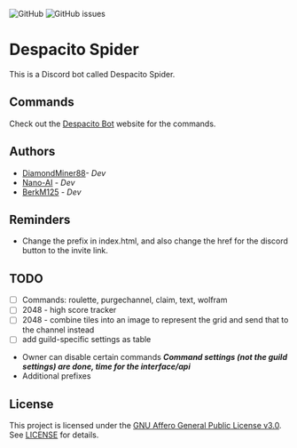 ![GitHub](https://img.shields.io/github/license/DiamondMiner88/despacito-spider?style=flat-square)
![GitHub issues](https://img.shields.io/github/issues/DiamondMiner88/despacito-spider)

# Despacito Spider
This is a Discord bot called Despacito Spider.

## Commands
Check out the [Despacito Bot](https://diamondminer88.github.io/despacito-spider/) website for the commands.

## Authors
- [DiamondMiner88](https://github.com/DiamondMiner88)- _Dev_
- [Nano-AI](https://github.com/Nano-AI) - _Dev_
- [BerkM125](https://github.com/BerkM125) - _Dev_

## Reminders
- Change the prefix in index.html, and also change the href for the discord button to the invite link.

## TODO
- [ ] Commands: roulette, purgechannel, claim, text, wolfram
- [ ] 2048 - high score tracker
- [ ] 2048 - combine tiles into an image to represent the grid and send that to the channel instead
- [ ] add guild-specific settings as table
 - Owner can disable certain commands ***Command settings (not the guild settings) are done, time for the interface/api***
 - Additional prefixes

## License
This project is licensed under the [GNU Affero General Public License v3.0](https://choosealicense.com/licenses/agpl-3.0/). See [LICENSE](https://github.com/DiamondMiner88/despacito-spider/blob/master/LICENSE) for details.
